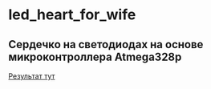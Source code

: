 # led_heart_for_wife
Сердечко на светодиодах на основе микроконтроллера Atmega328p
--------

[Результат тут](https://github.com/proletarius/led_heart_for_wife/blob/master/result/result.mp4)

